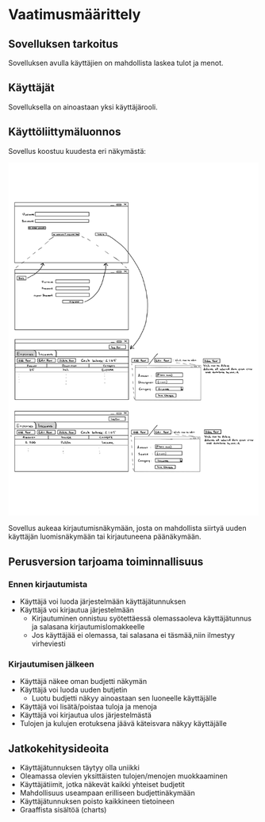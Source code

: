 # Vaatimusmäärittely

## Sovelluksen tarkoitus

Sovelluksen avulla käyttäjien on mahdollista laskea tulot ja menot. 

## Käyttäjät

Sovelluksella on ainoastaan yksi käyttäjärooli. 

## Käyttöliittymäluonnos

Sovellus koostuu kuudesta eri näkymästä:

![](./kuvat/OHTE_kayttoliittymaluonnos.png)

Sovellus aukeaa kirjautumisnäkymään, josta on mahdollista siirtyä uuden käyttäjän luomisnäkymään tai kirjautuneena päänäkymään.

## Perusversion tarjoama toiminnallisuus

### Ennen kirjautumista

- Käyttäjä voi luoda järjestelmään käyttäjätunnuksen
- Käyttäjä voi kirjautua järjestelmään
  - Kirjautuminen onnistuu syötettäessä olemassaoleva käyttäjätunnus ja salasana kirjautumislomakkeelle
  - Jos käyttäjää ei olemassa, tai salasana ei täsmää,niin ilmestyy virheviesti

### Kirjautumisen jälkeen

- Käyttäjä näkee oman budjetti näkymän
- Käyttäjä voi luoda uuden butjetin
  - Luotu budjetti näkyy ainoastaan sen luoneelle käyttäjälle
- Käyttäjä voi lisätä/poistaa tuloja ja menoja
- Käyttäjä voi kirjautua ulos järjestelmästä
- Tulojen ja kulujen erotuksena jäävä käteisvara näkyy käyttäjälle

## Jatkokehitysideoita
- Käyttäjätunnuksen täytyy olla uniikki
- Oleamassa olevien yksittäisten tulojen/menojen muokkaaminen 
- Käyttäjätiimit, jotka näkevät kaikki yhteiset budjetit
- Mahdollisuus useampaan erilliseen budjettinäkymään
- Käyttäjätunnuksen poisto kaikkineen tietoineen
- Graaffista sisältöä (charts)
